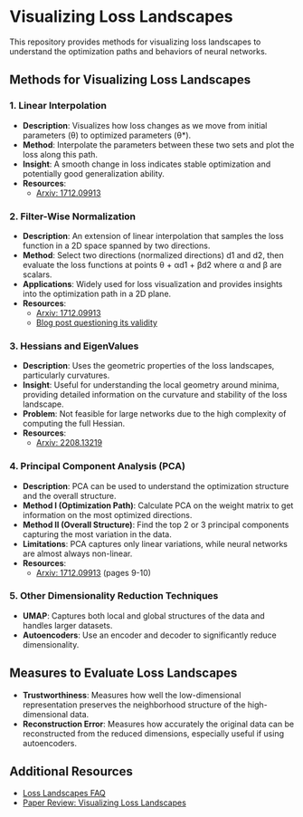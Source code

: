# Visualizing Loss Landscapes

This repository provides methods for visualizing loss landscapes to understand the optimization paths and behaviors of neural networks.

## Methods for Visualizing Loss Landscapes

### 1. Linear Interpolation
- **Description**: Visualizes how loss changes as we move from initial parameters (θ) to optimized parameters (θ*).
- **Method**: Interpolate the parameters between these two sets and plot the loss along this path.
- **Insight**: A smooth change in loss indicates stable optimization and potentially good generalization ability.
- **Resources**: 
  - [Arxiv: 1712.09913](https://arxiv.org/abs/1712.09913)

### 2. Filter-Wise Normalization
- **Description**: An extension of linear interpolation that samples the loss function in a 2D space spanned by two directions.
- **Method**: Select two directions (normalized directions) d1 and d2, then evaluate the loss functions at points θ + αd1 + βd2 where α and β are scalars.
- **Applications**: Widely used for loss visualization and provides insights into the optimization path in a 2D plane.
- **Resources**: 
  - [Arxiv: 1712.09913](https://arxiv.org/abs/1712.09913)
  - [Blog post questioning its validity](https://towardsdatascience.com/visualizing-loss-landscape-of-deep-neural-networks-but-can-we-trust-them-3d3ae0cff46e)

### 3. Hessians and EigenValues
- **Description**: Uses the geometric properties of the loss landscapes, particularly curvatures.
- **Insight**: Useful for understanding the local geometry around minima, providing detailed information on the curvature and stability of the loss landscape.
- **Problem**: Not feasible for large networks due to the high complexity of computing the full Hessian.
- **Resources**: 
  - [Arxiv: 2208.13219](https://arxiv.org/abs/2208.13219)

### 4. Principal Component Analysis (PCA)
- **Description**: PCA can be used to understand the optimization structure and the overall structure.
- **Method I (Optimization Path)**: Calculate PCA on the weight matrix to get information on the most optimized directions.
- **Method II (Overall Structure)**: Find the top 2 or 3 principal components capturing the most variation in the data.
- **Limitations**: PCA captures only linear variations, while neural networks are almost always non-linear.
- **Resources**: 
  - [Arxiv: 1712.09913](https://arxiv.org/abs/1712.09913) (pages 9-10)

### 5. Other Dimensionality Reduction Techniques
- **UMAP**: Captures both local and global structures of the data and handles larger datasets.
- **Autoencoders**: Use an encoder and decoder to significantly reduce dimensionality.

## Measures to Evaluate Loss Landscapes
- **Trustworthiness**: Measures how well the low-dimensional representation preserves the neighborhood structure of the high-dimensional data.
- **Reconstruction Error**: Measures how accurately the original data can be reconstructed from the reduced dimensions, especially useful if using autoencoders.

## Additional Resources
- [Loss Landscapes FAQ](https://losslandscape.com/faq/)
- [Paper Review: Visualizing Loss Landscapes](https://jithinjk.github.io/blog/nn_loss_visualized.md.html)
